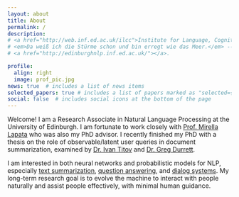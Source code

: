 ```yaml
---
layout: about
title: About
permalink: /
description: 
# <a href="http://web.inf.ed.ac.uk/ilcc">Institute for Language, Cognition and Computation</a> • <a href="https://www.ed.ac.uk/informatics"> School of Informatics</a> • <a href="https://www.ed.ac.uk">University of Edinburgh</a>
# <em>Da weiß ich die Stürme schon und bin erregt wie das Meer.</em> -- <em>Vorgefühl</em>, Rainer Maria Rilke
# <a href="http://edinburghnlp.inf.ed.ac.uk/"></a>. 

profile:
  align: right
  image: prof_pic.jpg
news: true  # includes a list of news items
selected_papers: true # includes a list of papers marked as "selected={true}"
social: false  # includes social icons at the bottom of the page
---
```


Welcome! I am a Research Associate in Natural Language Processing at the University of Edinburgh. 
I am fortunate to work closely with [Prof. Mirella Lapata](http://homepages.inf.ed.ac.uk/mlap/) who was also my PhD advisor. 
I recently finished my PhD with a thesis on the role of observable/latent user queries in document summarization, 
examined by [Dr. Ivan Titov](http://ivan-titov.org/) and [Dr. Greg Durrett](https://www.cs.utexas.edu/~gdurrett/).

I am interested in both neural networks and probabilistic models for NLP, 
especially [text summarization](https://en.wikipedia.org/wiki/Automatic_summarization),
[question answering](https://en.wikipedia.org/wiki/Question_answering),
and [dialog systems](https://en.wikipedia.org/wiki/Dialogue_system). 
My long-term research goal is to evolve the machine to interact with people naturally and assist people effectively, with minimal human guidance.